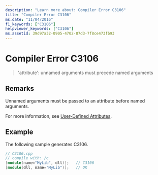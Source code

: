```yaml
---
description: "Learn more about: Compiler Error C3106"
title: "Compiler Error C3106"
ms.date: "11/04/2016"
f1_keywords: ["C3106"]
helpviewer_keywords: ["C3106"]
ms.assetid: 39d97a32-0905-4702-87d3-7f8ce473fb93
---
```

# Compiler Error C3106

> 'attribute': unnamed arguments must precede named arguments

## Remarks

Unnamed arguments must be passed to an attribute before named arguments.

For more information, see [User-Defined Attributes](../../extensions/user-defined-attributes-cpp-component-extensions.md).

## Example

The following sample generates C3106.

```cpp
// C3106.cpp
// compile with: /c
[module(name="MyLib", dll)];   // C3106
[module(dll, name="MyLib")];   // OK
```
